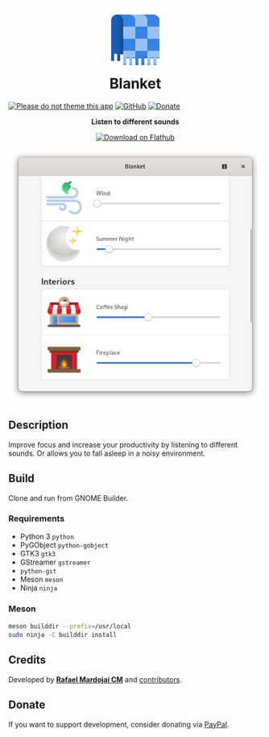<h1 align="center">
	<img src="data/com.rafaelmardojai.Blanket.svg" alt="Blanket" width="128" height="128"/><br>
	Blanket
</h1>

[![Please do not theme this app](https://stopthemingmy.app/badge.svg)](https://stopthemingmy.app) 
[![GitHub](https://img.shields.io/github/license/rafaelmardojai/blanket.svg)](https://github.com/rafaelmardojai/blanket/blob/master/COPYING)
[![Donate](https://img.shields.io/badge/PayPal-Donate-gray.svg?style=flat&logo=paypal&colorA=0071bb&logoColor=fff)](https://paypal.me/RafaelMardojaiCM)

<p align="center"><strong>Listen to different sounds</strong></p>

<p align="center">
  <a href="https://flathub.org/apps/details/com.rafaelmardojai.Blanket"><img width="200" alt="Download on Flathub" src="https://flathub.org/assets/badges/flathub-badge-en.png"/></a>
</p>

<p align="center">
  <img src="data/screenshot.png"/>
</p>


## Description
Improve focus and increase your productivity by listening to different sounds. Or allows you to fall asleep in a noisy environment.

## Build

Clone and run from GNOME Builder.

### Requirements

- Python 3 `python`
- PyGObject `python-gobject`
- GTK3 `gtk3`
- GStreamer `gstreamer`
- `python-gst`
- Meson `meson`
- Ninja `ninja`

### Meson
```bash
meson builddir --prefix=/usr/local
sudo ninja -C builddir install
```

## Credits
Developed by **[Rafael Mardojai CM](https://github.com/rafaelmardojai)** and [contributors](https://github.com/rafaelmardojai/blanket/graphs/contributors).

## Donate
If you want to support development, consider donating via [PayPal](https://paypal.me/RafaelMardojaiCM).
